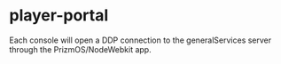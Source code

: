 player-portal
=============

Each console will open a DDP connection to the generalServices server through the PrizmOS/NodeWebkit app.
